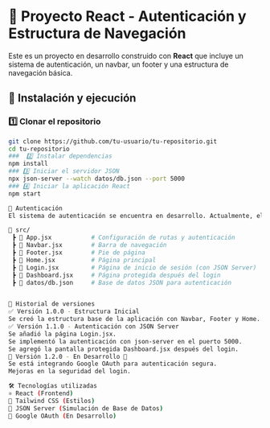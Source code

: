 # 📌 Proyecto React - Autenticación y Estructura de Navegación

Este es un proyecto en desarrollo construido con **React** que incluye un sistema de autenticación, un navbar, un footer y una estructura de navegación básica.

## 🚀 Instalación y ejecución

### 1️⃣ Clonar el repositorio
```bash
git clone https://github.com/tu-usuario/tu-repositorio.git
cd tu-repositorio
###  2️⃣ Instalar dependencias
npm install
### 3️⃣ Iniciar el servidor JSON
npx json-server --watch datos/db.json --port 5000
### 4️⃣ Iniciar la aplicación React
npm start

🔐 Autenticación
El sistema de autenticación se encuentra en desarrollo. Actualmente, el login funciona con JSON Server, pero la autenticación con Google OAuth está en construcción y será integrada en una versión futura.

📂 src/
 ┣ 📜 App.jsx           # Configuración de rutas y autenticación
 ┣ 📜 Navbar.jsx        # Barra de navegación
 ┣ 📜 Footer.jsx        # Pie de página
 ┣ 📜 Home.jsx          # Página principal
 ┣ 📜 Login.jsx         # Página de inicio de sesión (con JSON Server)
 ┣ 📜 Dashboard.jsx     # Página protegida después del login
 ┣ 📜 datos/db.json     # Base de datos JSON para autenticación


📜 Historial de versiones
✅ Versión 1.0.0 - Estructura Inicial
Se creó la estructura base de la aplicación con Navbar, Footer y Home.
✅ Versión 1.1.0 - Autenticación con JSON Server
Se añadió la página Login.jsx.
Se implementó la autenticación con json-server en el puerto 5000.
Se agregó la pantalla protegida Dashboard.jsx después del login.
🚧 Versión 1.2.0 - En Desarrollo 🚧
Se está integrando Google OAuth para autenticación segura.
Mejoras en la seguridad del login.

🛠 Tecnologías utilizadas
⚛ React (Frontend)
🎨 Tailwind CSS (Estilos)
📡 JSON Server (Simulación de Base de Datos)
🔑 Google OAuth (En Desarrollo)